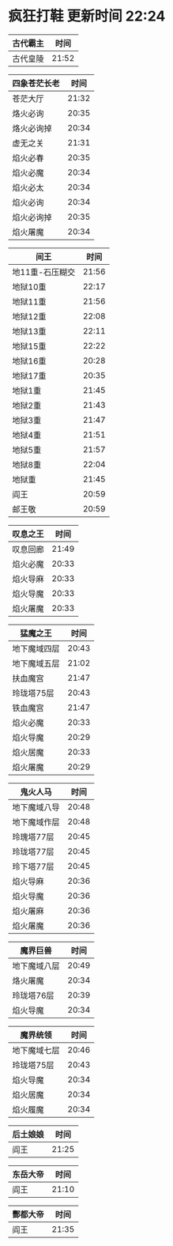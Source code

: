 # 疯狂打鞋 更新时间 22:24

| 古代霸主   | 时间    |
|--------|-------|
| 古代皇陵 | 21:52 |

| 四象苍茫长老   | 时间    |
|--------|-------|
| 苍茫大厅 | 21:32 |
| 烙火必询 | 20:35 |
| 烙火必询掉 | 20:34 |
| 虚无之关 | 21:31 |
| 焰火必春 | 20:35 |
| 焰火必魔 | 20:34 |
| 焰火必太 | 20:34 |
| 焰火必询 | 20:34 |
| 焰火必询掉 | 20:35 |
| 焰火屠魔 | 20:34 |

| 间王   | 时间    |
|--------|-------|
| 地11重-石压糊交 | 21:56 |
| 地狱10重 | 22:17 |
| 地狱11重 | 21:56 |
| 地狱12重 | 22:08 |
| 地狱13重 | 22:11 |
| 地狱15重 | 22:22 |
| 地狱16重 | 20:28 |
| 地狱17重 | 20:35 |
| 地狱1重 | 21:45 |
| 地狱2重 | 21:43 |
| 地狱3重 | 21:47 |
| 地狱4重 | 21:51 |
| 地狱5重 | 21:57 |
| 地狱8重 | 22:04 |
| 地狱重 | 21:45 |
| 阎王 | 20:59 |
| 邮王敬 | 20:59 |

| 叹息之王   | 时间    |
|--------|-------|
| 叹息回廊 | 21:49 |
| 焰火必魔 | 20:33 |
| 焰火导麻 | 20:33 |
| 焰火导魔 | 20:33 |
| 焰火屠魔 | 20:33 |

| 猛魔之王   | 时间    |
|--------|-------|
| 地下魔域四层 | 20:43 |
| 地下魔域五层 | 21:02 |
| 扶血魔宫 | 21:47 |
| 玲珑塔75层 | 20:43 |
| 铁血魔宫 | 21:47 |
| 焰火必魔 | 20:33 |
| 焰火导魔 | 20:29 |
| 焰火居魔 | 20:33 |
| 焰火屠魔 | 20:29 |

| 鬼火人马   | 时间    |
|--------|-------|
| 地下魔域八导 | 20:48 |
| 地下魔域作层 | 20:48 |
| 玲瑰塔77层 | 20:45 |
| 玲珑塔77层 | 20:45 |
| 玲下塔77层 | 20:45 |
| 焰火导麻 | 20:36 |
| 焰火导魔 | 20:36 |
| 焰火屠麻 | 20:36 |
| 焰火屠魔 | 20:36 |

| 魔界巨兽   | 时间    |
|--------|-------|
| 地下魔域八层 | 20:49 |
| 烙火屠魔 | 20:34 |
| 玲珑塔76层 | 20:39 |
| 焰火导魔 | 20:34 |

| 魔界统领   | 时间    |
|--------|-------|
| 地下魔域七层 | 20:46 |
| 玲珑塔75层 | 20:43 |
| 焰火导魔 | 20:34 |
| 焰火居魔 | 20:34 |
| 焰火履魔 | 20:34 |

| 后土娘娘   | 时间    |
|--------|-------|
| 阎王 | 21:25 |

| 东岳大帝   | 时间    |
|--------|-------|
| 阎王 | 21:10 |

| 酆都大帝   | 时间    |
|--------|-------|
| 阎王 | 21:35 |